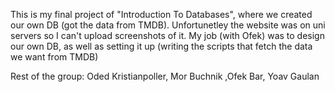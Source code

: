 This is my final project of "Introduction To Databases", where we created our own DB (got the data from TMDB).
Unfortunetley the website was on uni servers so I can't upload screenshots of it.
My job (with Ofek) was to design our own DB, as well as setting it up (writing the scripts that fetch the data we want from TMDB)

Rest of the group: Oded Kristianpoller, Mor Buchnik ,Ofek Bar, Yoav Gaulan

